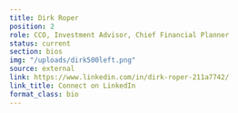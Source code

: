 ```yaml
---
title: Dirk Roper
position: 2
role: CCO, Investment Advisor, Chief Financial Planner
status: current
section: bios
img: "/uploads/dirk500left.png"
source: external
link: https://www.linkedin.com/in/dirk-roper-211a7742/
link_title: Connect on LinkedIn
format_class: bio
---
```



